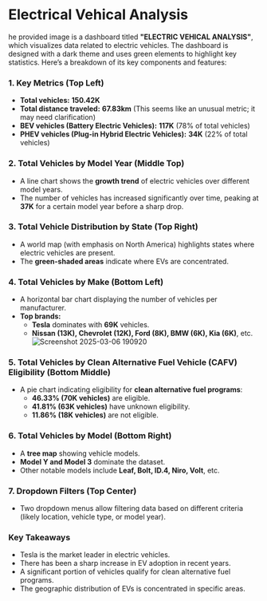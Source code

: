 # Electrical Vehical Analysis

he provided image is a dashboard titled **"ELECTRIC VEHICAL ANALYSIS"**, which visualizes data related to electric vehicles. The dashboard is designed with a dark theme and uses green elements to highlight key statistics. Here’s a breakdown of its key components and features:

### **1. Key Metrics (Top Left)**
- **Total vehicles:** **150.42K**  
- **Total distance traveled:** **67.83km** (This seems like an unusual metric; it may need clarification)
- **BEV vehicles (Battery Electric Vehicles):** **117K** (78% of total vehicles)
- **PHEV vehicles (Plug-in Hybrid Electric Vehicles):** **34K** (22% of total vehicles)

### **2. Total Vehicles by Model Year (Middle Top)**
- A line chart shows the **growth trend** of electric vehicles over different model years.
- The number of vehicles has increased significantly over time, peaking at **37K** for a certain model year before a sharp drop.

### **3. Total Vehicle Distribution by State (Top Right)**
- A world map (with emphasis on North America) highlights states where electric vehicles are present.
- The **green-shaded areas** indicate where EVs are concentrated.

### **4. Total Vehicles by Make (Bottom Left)**
- A horizontal bar chart displaying the number of vehicles per manufacturer.
- **Top brands:**
  - **Tesla** dominates with **69K** vehicles.
  - **Nissan (13K), Chevrolet (12K), Ford (8K), BMW (6K), Kia (6K)**, etc.
![Screenshot 2025-03-06 190920](https://github.com/user-attachments/assets/72d3e1e9-da09-4896-80ff-43a96a9f0b67)


### **5. Total Vehicles by Clean Alternative Fuel Vehicle (CAFV) Eligibility (Bottom Middle)**
- A pie chart indicating eligibility for **clean alternative fuel programs**:
  - **46.33% (70K vehicles)** are eligible.
  - **41.81% (63K vehicles)** have unknown eligibility.
  - **11.86% (18K vehicles)** are not eligible.

### **6. Total Vehicles by Model (Bottom Right)**
- A **tree map** showing vehicle models.
- **Model Y and Model 3** dominate the dataset.
- Other notable models include **Leaf, Bolt, ID.4, Niro, Volt**, etc.

### **7. Dropdown Filters (Top Center)**
- Two dropdown menus allow filtering data based on different criteria (likely location, vehicle type, or model year).

### **Key Takeaways**
- Tesla is the market leader in electric vehicles.
- There has been a sharp increase in EV adoption in recent years.
- A significant portion of vehicles qualify for clean alternative fuel programs.
- The geographic distribution of EVs is concentrated in specific areas.

